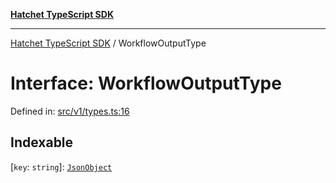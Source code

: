 [**Hatchet TypeScript SDK**](../README.md)

***

[Hatchet TypeScript SDK](../README.md) / WorkflowOutputType

# Interface: WorkflowOutputType

Defined in: [src/v1/types.ts:16](https://github.com/hatchet-dev/hatchet/blob/0288a24f2e9f14787135b399bd47182f4d1260d9/sdks/typescript/src/v1/types.ts#L16)

## Indexable

\[`key`: `string`\]: [`JsonObject`](../type-aliases/JsonObject.md)
